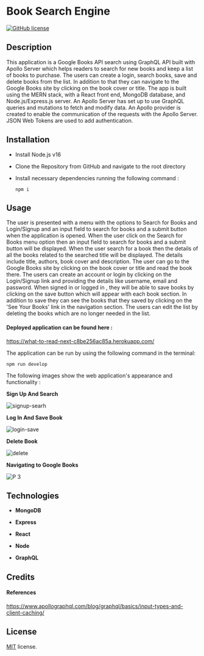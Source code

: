 # Book Search Engine

[![GitHub license](https://img.shields.io/badge/License-MIT-yellow.svg)](https://opensource.org/licenses/MIT)

## Description

This application is a Google Books API search using GraphQL API built with Apollo Server which helps readers to search for new books and keep a list of books to purchase. The users can create a login, search books, save and delete books from the list. In addition to that they can navigate to the Google Books site by clicking on the book cover or title. The app is built using the MERN stack, with a React front end, MongoDB database, and Node.js/Express.js server. An Apollo Server has set up to use GraphQL queries and mutations to fetch and modify data. An Apollo provider is created to enable the communication of the requests with the Apollo Server. JSON Web Tokens are used to add authentication.

## Installation

- Install Node.js v16
- Clone the Repository from GitHub and navigate to the root directory
- Install necessary dependencies running the following command :

  ```
  npm i
  ```

## Usage

The user is presented with a menu with the options to Search for Books and Login/Signup and an input field to search for books and a submit button when the application is opened. When the user click on the Search for Books menu option then an input field to search for books and a submit button will be displayed. When the user search for a book then the details of all the books related to the searched title will be displayed. The details include title, authors, book cover and description. The user can go to the Google Books site by clicking on the book cover or title and read the book there. The users can create an account or login by clicking on the Login/Signup link and providing the details like username, email and password. When signed in or logged in , they will be able to save books by clicking on the save button which will appear with each book section. In addition to save they can see the books that they saved by clicking on the 'See Your Books' link in the navigation section. The users can edit the list by deleting the books which are no longer needed in the list.

#### Deployed application can be found here :

https://what-to-read-next-c8be256ac85a.herokuapp.com/

The application can be run by using the following command in the terminal:

```
npm run develop
```

The following images show the web application's appearance and functionality :

**Sign Up And Search**

![signup-searh](/client/src/assets/images/signup-searh.gif)

**Log In And Save Book**

![login-save](/client/src/assets/images/login-save.gif)

**Delete Book**

![delete](/client/src/assets/images/delete.gif)

**Navigating to Google Books**

![P 3](/client/src/assets/images/click-link.gif)

## Technologies

- **MongoDB**

- **Express**

- **React**

- **Node**

- **GraphQL**

## Credits

#### References

https://www.apollographql.com/blog/graphql/basics/input-types-and-client-caching/

## License

[MIT](https://opensource.org/licenses/MIT) license.
